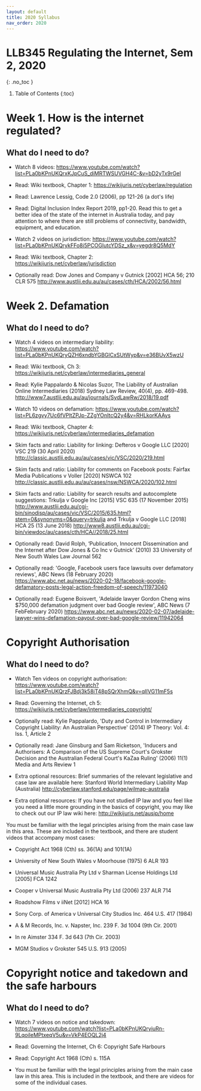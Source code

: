 ```yaml
---
layout: default
title: 2020 Syllabus
nav_order: 2020
---
```


# LLB345 Regulating the Internet, Sem 2, 2020
{: .no_toc }

1. Table of Contents
{:toc}

# Week 1. How is the internet regulated?

## What do I need to do?

* Watch 8 videos: https://www.youtube.com/watch?list=PLa0bKPnUKQrxKJpCuS_diMRTWSUVGH4C-&v=bD2yTx9rGeI

* Read: Wiki textbook, Chapter 1: https://wikijuris.net/cyberlaw/regulation

* Read: Lawrence Lessig, Code 2.0 (2006), pp 121-26 (a dot's life)

* Read: Digital Inclusion Index Report 2019, pp1-20. Read this to get a better idea of the state of the internet in Australia today, and pay attention to where there are still problems of connectivity, bandwidth, equipment, and education.

* Watch 2 videos on jurisdiction: https://www.youtube.com/watch?list=PLa0bKPnUKQrykFFo8i5PCOGlutcYDSz_x&v=yegdr8Q5MdY

* Read: Wiki textbook, Chapter 2: https://wikijuris.net/cyberlaw/jurisdiction

* Optionally read: Dow Jones and Company v Gutnick [2002] HCA 56; 210 CLR 575 http://www.austlii.edu.au/au/cases/cth/HCA/2002/56.html

#  Week 2. Defamation

## What do I need to do?

* Watch 4 videos on intermediary liability: https://www.youtube.com/watch?list=PLa0bKPnUKQryQZH6xndbYGBGlCxSUtWyp&v=e36BUvX5wzU

* Read: Wiki textbook, Ch 3: https://wikijuris.net/cyberlaw/intermediaries_general

* Read: Kylie Pappalardo & Nicolas Suzor, The Liability of Australian Online Intermediaries (2018) Sydney Law Review, 40(4), pp. 469-498. http://www7.austlii.edu.au/au/journals/SydLawRw/2018/19.pdf

* Watch 10 videos on defamation: https://www.youtube.com/watch?list=PL6zgvy7Uc6fVPltZPJp-ZZgYOnItcQ2y4&v=RHLkorKAAys

* Read: Wiki textbook, Chapter 4: https://wikijuris.net/cyberlaw/intermediaries_defamation

* Skim facts and ratio: Liability for linking: Defteros v Google LLC [2020] VSC 219 (30 April 2020) http://classic.austlii.edu.au/au/cases/vic/VSC/2020/219.html

* Skim facts and ratio:  Liability for comments on Facebook posts: Fairfax Media Publications v Voller [2020] NSWCA 102   http://classic.austlii.edu.au/au/cases/nsw/NSWCA/2020/102.html

* Skim facts and ratio:  Liability for search results and autocomplete suggestions: Trkulja v Google Inc [2015] VSC 635 (17 November 2015) http://www.austlii.edu.au/cgi-bin/sinodisp/au/cases/vic/VSC/2015/635.html?stem=0&synonyms=0&query=trkulja and Trkulja v Google LLC [2018] HCA 25 (13 June 2018) http://www8.austlii.edu.au/cgi-bin/viewdoc/au/cases/cth/HCA//2018/25.html

* Optionally read: David Rolph, ‘Publication, Innocent Dissemination and the Internet after Dow Jones & Co Inc v Gutnick’ (2010) 33 University of New South Wales Law Journal 562

* Optionally read: 'Google, Facebook users face lawsuits over defamatory reviews', ABC News (18 February 2020)  https://www.abc.net.au/news/2020-02-18/facebook-google-defamatory-posts-legal-action-freedom-of-speech/11973040

* Optionally read: Eugene Boisvert, 'Adelaide lawyer Gordon Cheng wins $750,000 defamation judgment over bad Google review', ABC News (7 FebFebruary 2020) https://www.abc.net.au/news/2020-02-07/adelaide-lawyer-wins-defamation-payout-over-bad-google-review/11942064

# Copyright Authorisation

## What do I need to do?

* Watch Ten videos on copyright authorisation: https://www.youtube.com/watch?list=PLa0bKPnUKQrzFJBdj3k58iT48pSQrXhmQ&v=qIIVG11mF5s

* Read: Governing the Internet, ch 5: https://wikijuris.net/cyberlaw/intermediaries_copyright/

* Optionally read: Kylie Pappalardo, 'Duty and Control in Intermediary Copyright Liability: An Australian Perspective' (2014) IP Theory: Vol. 4: Iss. 1, Article 2

* Optionally read: Jane Ginsburg and Sam Ricketson, 'Inducers and Authorisers: A Comparison of the US Supreme Court's Grokster Decision and the Australian Federal Court's KaZaa Ruling' (2006) 11(1) Media and Arts Review 1

* Extra optional resources: Brief summaries of the relevant legislative and case law are available here: Stanford World Intermediary Liability Map (Australia) http://cyberlaw.stanford.edu/page/wilmap-australia

* Extra optional resources: If you have not studied IP law and you feel like you need a little more grounding in the basics of copyright, you may like to check out our IP law wiki here: http://wikijuris.net/ausip/home

You must be familiar with the legal principles arising from the main case law in this area. These are included in the textbook, and there are student videos that accompany most cases:

* Copyright Act 1968 (Cth) ss. 36(1A) and 101(1A)

* University of New South Wales v Moorhouse (1975) 6 ALR 193

* Universal Music Australia Pty Ltd v Sharman License Holdings Ltd [2005] FCA 1242

* Cooper v Universal Music Australia Pty Ltd (2006) 237 ALR 714

* Roadshow Films v iiNet [2012] HCA 16

* Sony Corp. of America v Universal City Studios Inc. 464 U.S. 417 (1984)

* A & M Records, Inc. v. Napster, Inc. 239 F. 3d 1004 (9th Cir. 2001)

* In re Aimster 334 F. 3d 643 (7th Cir. 2003)

* MGM Studios v Grokster 545 U.S. 913 (2005)


# Copyright notice and takedown and the safe harbours

## What do I need to do?

* Watch 7 videos on notice and takedown: https://www.youtube.com/watch?list=PLa0bKPnUKQryiuRn-9LqoiIeMPtxeqV5u&v=VkP4EOQL2j4

* Read: Governing the Internet, Ch 6: Copyright Safe Harbours

* Read: Copyright Act 1968 (Cth) s. 115A

* You must be familiar with the legal principles arising from the main case law in this area. This is included in the textbook, and there are videos for some of the individual cases.

